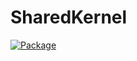 # SharedKernel

[![Package](https://github.com/mdemrulkayes/SharedKarnel/actions/workflows/package.yml/badge.svg)](https://github.com/mdemrulkayes/SharedKarnel/actions/workflows/package.yml)
